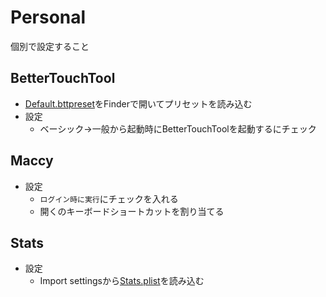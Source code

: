 # Personal

個別で設定すること

## BetterTouchTool

* [Default.bttpreset](../better-touch-tool/Default.bttpreset)をFinderで開いてプリセットを読み込む
* 設定
  * ベーシック→一般から起動時にBetterTouchToolを起動するにチェック

## Maccy

* 設定
  * `ログイン時に実行`にチェックを入れる
  * 開くのキーボードショートカットを割り当てる

## Stats

* 設定
  * Import settingsから[Stats.plist](../stats/Stats.plist)を読み込む